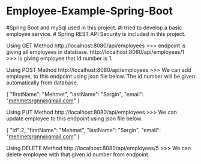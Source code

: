 # Employee-Example-Spring-Boot
#Spring Boot and mySql used in this project. #I tried to develop a basic employee service. # Spring REST API Security is included in this project. 

Using GET Method
http://localhost:8080/api/employees >>> endpoint is giving all employees in database. 
http://localhost:8080/api/employees/1 >>> is giving employee that id number is 1. 

Using POST Method
http://localhost:8080/api/employees >>> We can add employee, to this endpoint using json file below. The id number will be given automatically from database. 

{
    "firstName": "Mehmet",
    "lastName": "Sargin",
    "email": "mehmetsrgnn@gmail.com"
}

Using PUT Method
http://localhost:8080/api/employees >>> We can update employee to this endpoint using json file below. 

{
    "id":2,
    "firstName": "Mehmet",
    "lastName": "Sargin",
    "email": "mehmetsrgnn@gmail.com"
}

Using DELETE Method
http://localhost:8080/api/employees/5 >>> We can delete employee with that given id number from endpoint. 

